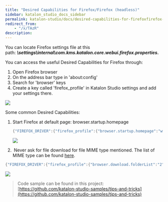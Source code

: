 ```yaml
---
title: "Desired Capabilities for Firefox/Firefox (headless)" 
sidebar: katalon_studio_docs_sidebar
permalink: katalon-studio/docs/desired-capabilities-for-firefoxfirefox-headless.html 
redirect_from:
    - "/x/TAzR"
description: 
---
```

You can locate Firefox settings file at this path: **_<Project folder>\\settings\\internal\\com.kms.katalon.core.webui.firefox.properties._**

You can access the useful Desired Capabilities for Firefox through:

1.  Open Firefox browser
2.  On the address bar type in 'about:config'
3.  Search for 'browser' keys
4.  Create a key called 'firefox_profile' in Katalon Studio settings and add your settings there.

![](../../images/katalon-studio/docs/desired-capabilities-for-firefoxfirefox-headless/Untitled.png)

Some common Desired Capabilities:

1.  Start Firefox at default page: browser.startup.homepage
    
    ```groovy
    {"FIREFOX_DRIVER":{"firefox_profile":{"browser.startup.homepage":"www.google.com"}}}
    ```
    
      
    ![](../../images/katalon-studio/docs/desired-capabilities-for-firefoxfirefox-headless/Untitled2.png)
    
2.   Never ask for file download for file MIME type mentioned. The list of MIME type can be found [here](https://developer.mozilla.org/en-US/docs/Web/HTTP/Basics_of_HTTP/MIME_types/Complete_list_of_MIME_types).

```groovy
{"FIREFOX_DRIVER":{"firefox_profile":{"browser.download.folderList":"2","browser.helperApps.alwaysAsk.force":false,"browser.download.manager.showWhenStarting":false,"browser.download.dir":"C:\\Downloads","browser.download.downloadDir":"C:\\Downloads","browser.download.defaultFolder":"C:\\Downloads","browser.helperApps.neverAsk.saveToDisk":"text/html"}}}
```

![](../../images/katalon-studio/docs/desired-capabilities-for-firefoxfirefox-headless/Untitled.png)

  

> Code sample can be found in this project: [https://github.com/katalon-studio-samples/tips-and-tricks](https://github.com/katalon-studio-samples/tips-and-tricks)